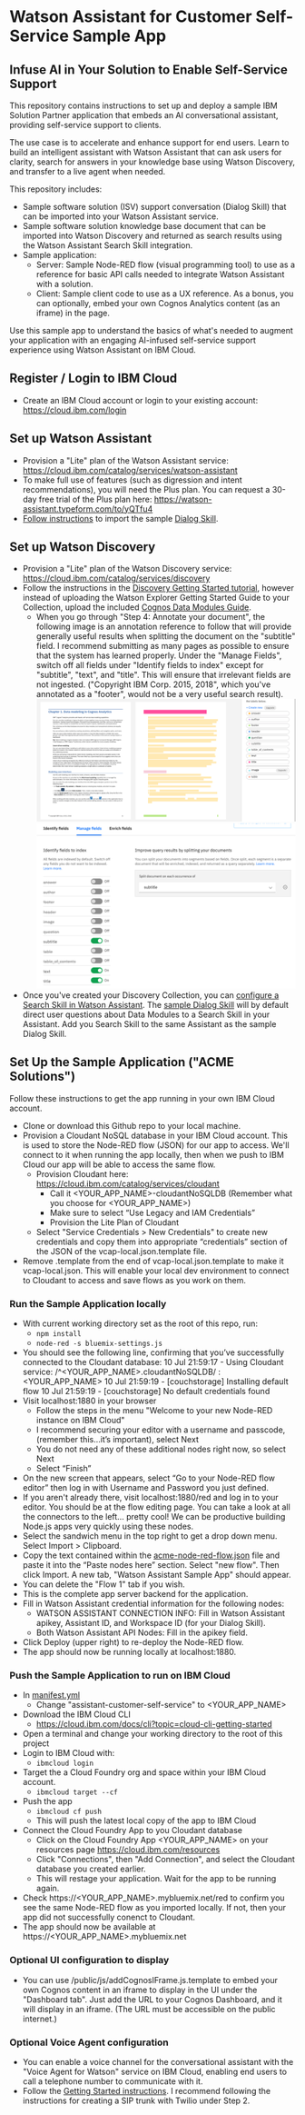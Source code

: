 # Watson Assistant for Customer Self-Service Sample App

## Infuse AI in Your Solution to Enable Self-Service Support
This repository contains instructions to set up and deploy a sample IBM Solution Partner application that embeds an AI conversational assistant, providing self-service support to clients.

The use case is to accelerate and enhance support for end users. Learn to build an intelligent assistant with Watson Assistant that can ask users for clarity, search for answers in your knowledge base using Watson Discovery, and transfer to a live agent when needed.

This repository includes:
* Sample software solution (ISV) support conversation (Dialog Skill) that can be imported into your Watson Assistant service.
* Sample software solution knowledge base document that can be imported into Watson Discovery and returned as search results using the Watson Assistant Search Skill integration.
* Sample application:
    * Server: Sample Node-RED flow (visual programming tool) to use as a reference for basic API calls needed to integrate Watson Assistant with a solution.
    * Client: Sample client code to use as a UX reference. As a bonus, you can optionally, embed your own Cognos Analytics content (as an iframe) in the page.

Use this sample app to understand the basics of what's needed to augment your application with an engaging AI-infused self-service support experience using Watson Assistant on IBM Cloud.

## Register / Login to IBM Cloud
* Create an IBM Cloud account or login to your existing account: https://cloud.ibm.com/login

## Set up Watson Assistant
* Provision a "Lite" plan of the Watson Assistant service: https://cloud.ibm.com/catalog/services/watson-assistant
* To make full use of features (such as digression and intent recommendations), you will need the Plus plan. You can request a 30-day free trial of the Plus plan here: https://watson-assistant.typeform.com/to/yQTfu4
* [Follow instructions](https://cloud.ibm.com/docs/services/assistant-data?topic=assistant-data-skill-dialog-add) to import the sample [Dialog Skill](/import-watson-assistant/acme-dialog-skill.json).

## Set up Watson Discovery
* Provision a "Lite" plan of the Watson Discovery service: https://cloud.ibm.com/catalog/services/discovery
* Follow the instructions in the [Discovery Getting Started tutorial](https://cloud.ibm.com/docs/services/discovery?topic=discovery-getting-started), however instead of uploading the Watson Explorer Getting Started Guide to your Collection, upload the included [Cognos Data Modules Guide](/import-watson-discovery/acme-discovery-doc.pdf).
  * When you go through "Step 4: Annotate your document", the following image is an annotation reference to follow that will provide generally useful results when splitting the document on the "subtitle" field. I recommend submitting as many pages as possible to ensure that the system has learned properly. Under the "Manage Fields", switch off all fields under "Identify fields to index" except for "subtitle", "text", and "title". This will ensure that irrelevant fields are not ingested. ("Copyright IBM Corp. 2015, 2018", which you've annotated as a "footer", would not be a very useful search result).
  ![alt text](doc/images/WatsonDiscovery-DocumentAnnotationReference.png?raw=true)
  ![alt text](doc/images/WatsonDiscovery-ManageFields.png?raw=true)
* Once you've created your Discovery Collection, you can [configure a Search Skill in Watson Assistant](https://cloud.ibm.com/docs/services/assistant?topic=assistant-skill-search-add). The [sample Dialog Skill](import-watson-assistant/acme-dialog-skill.json) will by default direct user questions about Data Modules to a Search Skill in your Assistant. Add you Search Skill to the same Assistant as the sample Dialog Skill.

## Set Up the Sample Application ("ACME Solutions")
Follow these instructions to get the app running in your own IBM Cloud account.
* Clone or download this Github repo to your local machine.
* Provision a Cloudant NoSQL database in your IBM Cloud account. This is used to store the Node-RED flow (JSON) for our app to access. We'll connect to it when running the app locally, then when we push to IBM Cloud our app will be able to access the same flow.
    * Provision Cloudant here: https://cloud.ibm.com/catalog/services/cloudant
        * Call it <YOUR_APP_NAME>-cloudantNoSQLDB (Remember what you choose for <YOUR_APP_NAME>)
        * Make sure to select “Use Legacy and IAM Credentials”
        * Provision the Lite Plan of Cloudant
    * Select "Service Credentials > New Credentials" to create new credentials and copy them into appropriate “credentials” section of the JSON of the vcap-local.json.template file.
* Remove .template from the end of vcap-local.json.template to make it vcap-local.json. This will enable your local dev environment to connect to Cloudant to access and save flows as you work on them.

### Run the Sample Application locally
* With current working directory set as the root of this repo, run:
    * `npm install`
    * `node-red -s bluemix-settings.js`
* You should see the following line, confirming that you’ve successfully connected to the Cloudant database:
    10 Jul 21:59:17 - Using Cloudant service: /^<YOUR_APP_NAME>.cloudantNoSQLDB/ : <YOUR_APP_NAME>
    10 Jul 21:59:19 - [couchstorage] Installing default flow
    10 Jul 21:59:19 - [couchstorage] No default credentials found
* Visit localhost:1880 in your browser
    * Follow the steps in the menu "Welcome to your new Node-RED instance on IBM Cloud"
    * I recommend securing your editor with a username and passcode, (remember this…it’s important), select Next
    * You do not need any of these additional nodes right now, so select Next
    * Select “Finish”
* On the new screen that appears, select “Go to your Node-RED flow editor” then log in with Username and Password you just defined.
* If you aren't already there, visit localhost:1880/red and log in to your editor. You should be at the flow editing page. You can take a look at all the connectors to the left… pretty cool! We can be productive building Node.js apps very quickly using these nodes.
* Select the sandwich menu in the top right to get a drop down menu. Select Import > Clipboard.
* Copy the text contained within the [acme-node-red-flow.json](/import-node-red/acme-node-red-flow.json) file and paste it into the “Paste nodes here” section. Select "new flow". Then click Import. A new tab, "Watson Assistant Sample App" should appear.
* You can delete the "Flow 1" tab if you wish.
* This is the complete app server backend for the application.
* Fill in Watson Assistant credential information for the following nodes:
    * WATSON ASSISTANT CONNECTION INFO: Fill in Watson Assistant apikey, Assistant ID, and Workspace ID (for your Dialog Skill).
    * Both Watson Assistant API Nodes: Fill in the apikey field.
* Click Deploy (upper right) to re-deploy the Node-RED flow.
* The app should now be running locally at localhost:1880.

### Push the Sample Application to run on IBM Cloud
* In [manifest.yml](/manifest.yml)
    * Change "assistant-customer-self-service" to <YOUR_APP_NAME>
* Download the IBM Cloud CLI
    * https://cloud.ibm.com/docs/cli?topic=cloud-cli-getting-started
* Open a terminal and change your working directory to the root of this project
* Login to IBM Cloud with:
    * `ibmcloud login`
* Target the a Cloud Foundry org and space within your IBM Cloud account.
    * `ibmcloud target --cf`
* Push the app
    * `ibmcloud cf push`
    * This will push the latest local copy of the app to IBM Cloud
* Connect the Cloud Foundry App to you Cloudant database
    * Click on the Cloud Foundry App <YOUR_APP_NAME> on your resources page https://cloud.ibm.com/resources
    * Click "Connections", then "Add Connection", and select the Cloudant database you created earlier.
    * This will restage your application. Wait for the app to be running again.
* Check https://<YOUR_APP_NAME>.mybluemix.net/red to confirm you see the same Node-RED flow as you imported locally. If not, then your app did not successfully conenct to Cloudant.
* The app should now be available at https://<YOUR_APP_NAME>.mybluemix.net

### Optional UI configuration to display
* You can use /public/js/addCognosIFrame.js.template to embed your own Cognos content in an iframe to display in the UI under the "Dashboard tab". Just add the URL to your Cognos Dashboard, and it will display in an iframe. (The URL must be accessible on the public internet.)

### Optional Voice Agent configuration
* You can enable a voice channel for the conversational assistant with the "Voice Agent for Watson" service on IBM Cloud, enabling end users to call a telephone number to communicate with it.
* Follow the [Getting Started instructions](https://cloud.ibm.com/docs/services/voice-agent?topic=voice-agent-getting-started). I recommend following the instructions for creating a SIP trunk with Twilio under Step 2.
